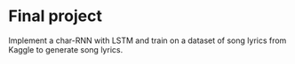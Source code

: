 # Final project
Implement a char-RNN with LSTM and train on a dataset of song lyrics from Kaggle to generate song lyrics.
